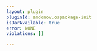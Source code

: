 ```yaml
---
layout: plugin
pluginId: amdonov.ospackage-init
isJarAvailable: true
error: NONE
violations: []

---
```

